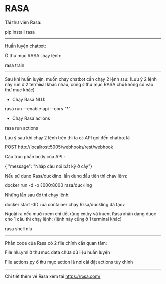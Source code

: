 # RASA


Tải thư viện Rasa:

pip install rasa


****


Huấn luyện chatbot:

Ở thư mục RASA chạy lệnh:

rasa train


****

Sau khi huấn luyện, muốn chạy chatbot cần chạy 2 lệnh sau: (Lưu ý 2 lệnh này run ở 2 terminal khác nhau, cùng ở thư mục RASA chứ không cd vào thư mục khác)

- Chạy Rasa NLU:

rasa run --enable-api --cors "*"

- Chạy Rasa actions

rasa run actions


Lưu ý sau khi chạy 2 lệnh trên thì ta có API gọi đến chatbot là 

POST http://localhost:5005/webhooks/rest/webhook

Cấu trúc phần body của API :

{ "message": "Nhập câu nói bất kỳ ở đây"}


Nếu sử dụng Rasa/duckling, lần dùng đầu tiên thì chạy lệnh: 

docker run -d -p 8000:8000 rasa/duckling

Những lần sau đó thì chạy lệnh:

docker start <ID của container chạy Rasa/duckling đã tạo>


Ngoài ra nếu muốn xem chi tiết từng entity và intent Rasa nhận dạng được cho 1 câu thì chạy lệnh: (lệnh này cũng ở 1 terminal khác)

rasa shell nlu


****

Phần code của Rasa có 2 file chính cần quan tâm:

File nlu.yml ở thư mục data chứa dữ liệu huấn luyện

File actions.py ở thư mục action là nơi cài đặt actions tùy chỉnh


****

Chi tiết thêm về Rasa xem tại https://rasa.com/
